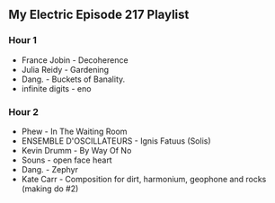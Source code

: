 ## My Electric Episode 217 Playlist

### Hour 1
* France Jobin - Decoherence
* Julia Reidy - Gardening
* Dang. - Buckets of Banality.
* infinite digits - eno

### Hour 2
* Phew - In The Waiting Room
* ENSEMBLE D'OSCILLATEURS - Ignis Fatuus (Solis)
* Kevin Drumm - By Way Of No
* Souns - open face heart
* Dang. - Zephyr
* Kate Carr - Composition for dirt, harmonium, geophone and rocks (making do #2)
